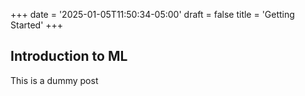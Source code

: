 +++
date = '2025-01-05T11:50:34-05:00'
draft = false
title = 'Getting Started'
+++

## Introduction to ML
This is a dummy post
